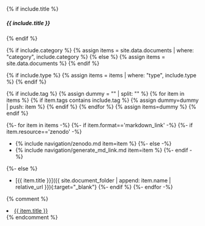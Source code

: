 {% if include.title %}
##### {{ include.title }}
{% endif %}

{% if include.category %}
{% assign items = site.data.documents | where: "category", include.category %}
{% else %}
{% assign items = site.data.documents %}
{% endif %}

{% if include.type %}
{% assign items = items | where: "type", include.type %}
{% endif %}

{% if include.tag %}
{% assign dummy = "" | split: "" %}
{% for item in items %}
{% if item.tags contains include.tag %}
{% assign dummy=dummy | push: item %}
{% endif %}
{% endfor %}
{% assign items=dummy %}
{% endif %}


{%- for item in items -%}
{%- if item.format=='markdown_link' -%}
{%- if item.resource=='zenodo' -%}
* {% include navigation/zenodo.md item=item %}
{%- else -%}
* {% include navigation/generate_md_link.md item=item %}
{%- endif -%}

{%- else %}
* [{{ item.title }}]({{ site.document_folder | append: item.name | relative_url }}){:target="_blank"}
{%- endif %}
{%- endfor -%}

{% comment %}
  <li><a href="{{ site.document_folder | append: item.name | relative_url }}" target="_blank">{{ item.title }}</a></li>
{% endcomment %}


